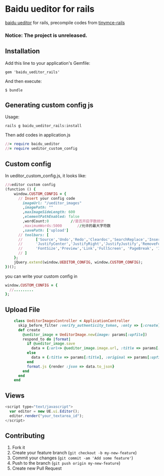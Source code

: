 # Baidu ueditor for rails

[baidu ueditor][1] for rails, precompile codes from [tinymce-rails][2]

  [1]: http://ueditor.baidu.com/website/
  [2]: https://github.com/spohlenz/tinymce-rails

### Notice: The project is unreleased.

## Installation

Add this line to your application's Gemfile:

    gem 'baidu_ueditor_rails'

And then execute:

    $ bundle


## Generating custom config js

Usage:


    rails g baidu_ueditor_rails:install


Then add codes in application.js


```ruby
//= require baidu_ueditor
//= require ueditor_custom_config
```

## Custom config

In ueditor_custom_config.js, it looks like:

```ruby
//ueditor custom config
(function () {
    window.CUSTOM_CONFIG = {
      // Insert your config code
	  	imageUrl: "/ueditor_images"
		,imagePath: ""
		,maxImageSideLength: 600
		,elementPathEnabled: false
		,wordCount:0          //是否开启字数统计
		,maximumWords:5000       //允许的最大字符数
		,savePath: ['upload']
      // toolbars: [
      //      ['Source','Undo','Redo','Cleardoc','SearchReplace','InsertImage','WordImage','Bold','ForeColor','JustifyLeft',
      //      'JustifyCenter','JustifyRight','JustifyJustify','RemoveFormat','FormatMatch','AutoTypeSet','PastePlain',
      //      'FontSize','Preview','Link','FullScreen', 'PageBreak', 'InsertTable','Attachment','InsertVideo']
      // ]
    };
    jQuery.extend(window.UEDITOR_CONFIG, window.CUSTOM_CONFIG);
})();
```

you can write your custom config in

```ruby
window.CUSTOM_CONFIG = {
  //.........
};
```

## Upload File

```ruby
	class UeditorImagesController < ApplicationController
	  skip_before_filter :verify_authenticity_token, :only => [:create]
	  def create
	    @ueditor_image = UeditorImage.new(image: params[:upfile])
	    respond_to do |format|
	      if @ueditor_image.save
	        data = {:url=> @ueditor_image.image.url, :title => params[:title], :original => params[:upfile].original_filename, :state => 'SUCCESS'}
	      else
	        data = {:title => params[:title], :original => params[:upfile].original_filename, :state => 'FAIL'}
	      end
	      format.js {render :json => data.to_json}
	    end
	  end
	end
```

## Views

```javascript
<script type="text/javascript">
  var editor = new UE.ui.Editor();
  editor.render("your_textarea_id");
</script>
```

## Contributing

1. Fork it
2. Create your feature branch (`git checkout -b my-new-feature`)
3. Commit your changes (`git commit -am 'Add some feature'`)
4. Push to the branch (`git push origin my-new-feature`)
5. Create new Pull Request
